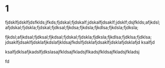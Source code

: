 # 1
fjdsklfjdsklfjdsfklds;jfkds;fjdskal;fjdskalf;jdskalfjdsaklf;jdsklf;dsjfklds;afjkdsl;afjdskal;fjdskla;fjdskal;fjdksal;fjkdsa;fjkdsla;fjkdlsa;fjkdsla;fjdksla;

fjkdsl;afjkdsal;fjdksal;fjkdsal;fjdskal;fjdskla;fjdksla;fjkdlsa;fjdklsa;fjdklsa;
jdsaklfjdsaklfjdsklafjkdslafjkldsajfkdslfjdsklafjdsaklfjdsklafjdsklafjd   ksalfjd

ksalfjdklsafjkadslfjdkslasajfkldsajfkladsjflkadsjfkldsajfkladsjfkladsj

fd
